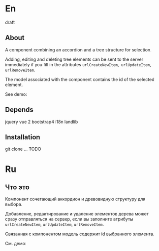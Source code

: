 # En
draft 
## About

A component combining an accordion and a tree structure for selection.

Adding, editing and deleting tree elements can be sent to the server immediately if you fill in the attributes `urlCreateNewItem`,` urlUpdateItem`, `urlRemoveItem`.

The model associated with the component contains the id of the selected element.


See demo: 

## Depends

jquery
vue 2
bootstrap4
i18n
landlib




## Installation

git clone ... TODO

# Ru

## Что это

Компонент сочетающий аккордион и древовидную структуру для выбора.

Добавление, редактирование и удаление элементов дерева может сразу отправляться на сервер, если вы заполните атрибуты  `urlCreateNewItem`, `urlUpdateItem`, `urlRemoveItem`.

Связанная с компонентом модель содержит id выбранного элемента.


См. демо: 